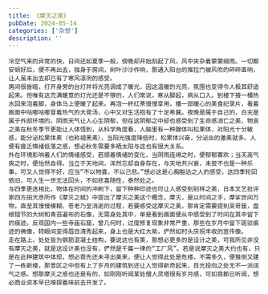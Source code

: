 ```yaml
---
title: 《摩灭之美》
pubDate: 2024-05-14
categories: ['杂想']
description: ''
---
```

    冷空气来的异常的快，日间还如夏季一般，傍晚却开始刮起了风，风中夹杂着蒙蒙细雨。一切都安顿好后，便不再出去，独身于房间，树叶沙沙作响，那通入阳台的推拉门被风吹的砰砰直响，让人虽未出去却已有了寒风凛冽的感受。
    房间很昏暗，打开身旁的台灯并将光亮调成了暖光，因这温暖的光亮，氛围也变得令人极其舒适起来。但唯有这充满暖意的灯光还是不够的，人们常说，寒从脚起，病从口入。到楼下接一桶热水回来泡着脚，身体马上便暖了起来。再泡一杯红茶慢慢享用，播一部暖心的美食纪录片，看着画面中咕嘟咕嘟冒着热气的大骨汤，心中又对生活抱有了十足希冀。夜晚是属于自己的，白天是属于外部环境的。阴雨天气让人心生阴郁，但在这阴郁之中却也感受到了生命感消亡之美，物哀之美在秋冬季节更能让人体悟到，从科学角度看，人脑里有一种腺体叫松果体，对阳光十分敏感，能分泌松果体素（也称褪黑素），当阳光强度降低时，松果体兴奋，分泌出的激素就多。人便有疲乏情绪低落之感，想必秋冬需要多晒太阳与这也有很大关系。
    外在环境影响着人们的情绪感受，若顺着情绪的变化，当阴雨连绵之时，便郁郁寡欢；当天高气爽之时，便怡然自得。当立于天地间，浑然忘却自身存在，与天地共兴衰，未尝不也是一种乐事，可又人觉得不好，应当“不以物喜，不以己悲。”想必这是心胸豁达之人的感受，这四季轮回依旧，可人生一世无法回头，不如悲喜随性，泰然处之。
    与四季更迭相比，物体在时间的冲刷下，留下种种印迹也可让人感受到别样之美，日本文艺批评家四方田犬彦所作《摩灭之赋》中提出了摩灭之美这个概念，摩灭，是以时间之手，摩挲世间万物，直至其慢慢模糊、苍老乃至消逝的过程，若要感受这摩灭之美，那肯定需要提到吴哥窟，盘根错节的大树和青苔遍布的石像，无需身处其中，单是看到画面便从中感受到了时间在其中留下的痕迹。反观国内一些寺庙石窟，曾几何时，过度修复现象非常严重，那些在岁月中留下斑驳痕迹的佛像，转眼间变得眉目清秀起来，身上也是大红大紫，俨然如村头庆祝丰收的宣传像。
    走在路上，处处皆为钢筋混凝土结构，要说这也有美，那想必更多的是设计之美，可我所见非没有摩灭之美，就是这设计美也没有，俨然是千篇一律的“工厂风”。若是说摩灭之美大约也有，只是在此种建筑中体现，想必首先还未寻出美来，便让人觉得此处是危楼，不需多久，便推倒又建了一栋新楼，那景区之中但有上了岁月的建筑到还让人觉得新奇起来，目光投向之处无不一派阔气之感。想那摩灭之感也还是有的，如刚刚听闻某处僧人灵塔很有岁月感，可如我都已听闻，想必商业资本早已嗅探着味前去开发了。
